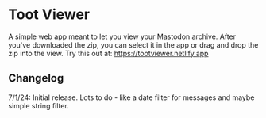 # Toot Viewer

A simple web app meant to let you view your Mastodon archive. After you've downloaded the zip, you can select it in the app or drag and drop the zip into the view. Try this out at: <https://tootviewer.netlify.app>

## Changelog

7/1/24: Initial release. Lots to do - like a date filter for messages and maybe simple string filter.